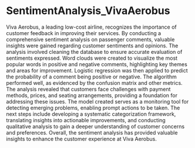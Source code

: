 # SentimentAnalysis_VivaAerobus

Viva Aerobus, a leading low-cost airline, recognizes the importance of customer feedback in improving their services. By conducting a comprehensive sentiment analysis on passenger comments, valuable insights were gained regarding customer sentiments and opinions. The analysis involved cleaning the database to ensure accurate evaluation of sentiments expressed. Word clouds were created to visualize the most popular words in positive and negative comments, highlighting key themes and areas for improvement. Logistic regression was then applied to predict the probability of a comment being positive or negative. The algorithm performed well, as evidenced by the confusion matrix and other metrics. The analysis revealed that customers face challenges with payment methods, prices, and seating arrangements, providing a foundation for addressing these issues. The model created serves as a monitoring tool for detecting emerging problems, enabling prompt actions to be taken. The next steps include developing a systematic categorization framework, translating insights into actionable improvements, and conducting qualitative analysis to gain a deeper understanding of customer concerns and preferences. Overall, the sentiment analysis has provided valuable insights to enhance the customer experience at Viva Aerobus.
